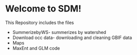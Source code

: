 # Welcome to SDM!

This Repository includes the files
- SummerizebyWS- summerizes by watershed
- Download occ data- downloading and cleaning GBIF data
- Maps
- MaxEnt and GLM code
